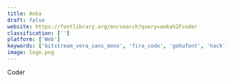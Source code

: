 ```yaml
---
title: Anka
draft: false 
website: https://fontlibrary.org/en/search?query=anka%2Fcoder
classification: ['']
platform: ['Web']
keywords: ['bitstream_vera_sans_mono', 'fira_code', 'gohufont', 'hack', 'inconsolata', 'input', 'm+_1m', 'manzama', 'monofur', 'mononoki', 'monospace', 'office_code_pro', 'operator', 'sf_mono', 'terminus']
image: logo.png
---
```

Coder